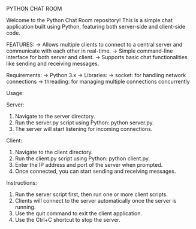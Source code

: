 PYTHON CHAT ROOM

Welcome to the Python Chat Room repository! This is a simple chat application built using Python, featuring both server-side and client-side code.

FEATURES:
-> Allows multiple clients to connect to a central server and communicate with each other in real-time.
-> Simple command-line interface for both server and client.
-> Supports basic chat functionalities like sending and receiving messages.

Requirements:
-> Python 3.x
-> Libraries:
     -> socket: for handling network connections
     -> threading: for managing multiple connections concurrently
     
Usage:

Server:
1. Navigate to the server directory.
2. Run the server.py script using Python: python server.py.
3. The server will start listening for incoming connections.

Client:
1. Navigate to the client directory.
2. Run the client.py script using Python: python client.py.
3. Enter the IP address and port of the server when prompted.
4. Once connected, you can start sending and receiving messages.
   

Instructions:

1. Run the server script first, then run one or more client scripts.
2. Clients will connect to the server automatically once the server is running.
3. Use the quit command to exit the client application.
4. Use the Ctrl+C shortcut to stop the server.
